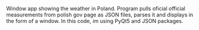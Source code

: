 Window app showing the weather in Poland. Program pulls oficial official measurements from polish gov page as JSON files, parses it and displays in the form of a window. In this code, im using PyQt5 
and JSON packages.
